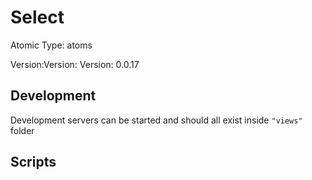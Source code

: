 # Select

Atomic Type: atoms

Version:Version: Version: 0.0.17


## Development

Development servers can be started and should all exist inside `"views"` folder

## Scripts

